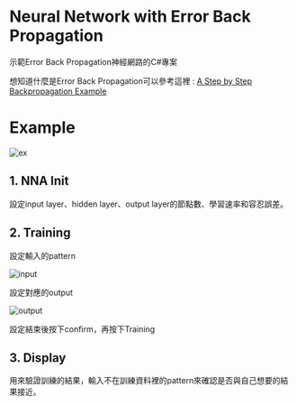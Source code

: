 # Neural Network with Error Back Propagation

示範Error Back Propagation神經網路的C#專案

想知道什麼是Error Back Propagation可以參考這裡 : [A Step by Step Backpropagation Example](https://mattmazur.com/2015/03/17/a-step-by-step-backpropagation-example/)

# Example
 ![ex](http://i.imgur.com/q7Skurl.png)
 
## 1. NNA Init

設定input layer、hidden layer、output layer的節點數、學習速率和容忍誤差。

## 2. Training

設定輸入的pattern

![input](http://i.imgur.com/LlsyrlP.png)

設定對應的output

![output](http://i.imgur.com/Xdqh7u2.png)

設定結束後按下confirm，再按下Training

## 3. Display

用來驗證訓練的結果，輸入不在訓練資料裡的pattern來確認是否與自己想要的結果接近。
